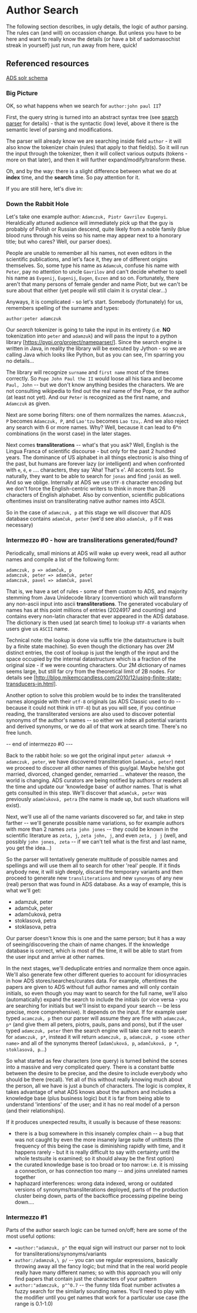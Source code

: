 

# Author Search

The following section describes, in ugly details, the logic of author parsing. The rules can (and will) on occassion change. But unless you have to be here and want to really know the details (or have a bit of sadomasochist streak in yourself) just run, run away from here, quick!


## Referenced resources

[ADS solr schema](https://github.com/romanchyla/montysolr/blob/master/contrib/examples/adsabs/server/solr/collection1/conf/schema.xml#L30)



### Big Picture

OK, so what happens when we search for `author:john paul II`? 


First, the query string is turned into an abstract syntax tree (see [search parser](./2021-05-23-search-parser.md) for details) - that is the syntactic (low) level, above it there is the semantic level of parsing and modifications. 

The parser will already know we are searching inside field `author` - it will also know the tokenizer chain (rules) that apply to that field(s). So it will run the input through the tokenizer, then it will collect various outputs (tokens - more on that later), and then it will further expand/modify/transform these.

Oh, and by the way: there is a slight difference between what we do at **index** time, and the **search** time. So pay attention for it.


If you are still here, let's dive in:


### Down the Rabbit Hole

Let's take one example author: `Adamczuk, Piotr Gavrilov Eugenyi`. Heraldically attuned audience will immediately pick up that the guy is probably of Polish or Russian descend, quite likely from a noble family (blue blood runs through his veins so his name may appear next to a honorary title; but who cares? Well, our parser does). 

People are unable to remember all his names, not even editors in the scientific publications, and let's face it, they are of different origins themselves. So, some type his name as `Adamcuk`, confuse his name with `Peter`, pay no attention to uncle `Gavrilov` and can't decide whether to spell his name as `Evgenij`, `Eugenij`, `Eugen`, `Evzen` and so on. Fortunately, there aren't that many persons of female gender and name Piotr, but we can't be sure about that either (yet people will still claim it is crystal clear...)

Anyways, it is complicated - so let's start. Somebody (fortunately) for us, remembers spelling of the surname and types:


`author:peter adamczuk`


Our *search* tokenizer is going to take the input in its entirety (i.e. **NO** tokenization into `peter` and `adamzuk`) and will pass the input to a python library [https://pypi.org/project/nameparser/]. Since the search engine is written in Java, in reality the library will be executed by Jython - so we are calling Java which looks like Python, but as you can see, I'm sparring you no details...

The library will recognize `surname` and `first name` most of the times correctly. So `Pope John Paul the II` would loose all his tiara and become `Paul, John` -- but we don't know anything besides the characters. We are not consulting wikipedia to find out the real name of the Pope, or the author (at least not yet). And our `Peter` is recognized as the first name, and `Adamczuk` as given.

Next are some boring filters: one of them normalizes the names. `Adamczuk,               P` becomes `Adamczuk, P`, and `Lao'tzu` becomes `Lao tzu,`. And we also reject any search with 6 or more names. Why? Well, because it can lead to 6^n combinations (in the worst case) in the later stages.

Next comes **transliterations** -- what's that you ask? Well, English is the Lingua Franca of scientific discourse - but only for the past 2 hundred years. The dominance of US alphabet in all things electronic is also thing of the past, but humans are forever lazy (or intelligent) and when confronted with `e`, `é`, `e` .... characters, they say 'Aha! That's `e`'. All accents lost. So naturally, they want to be able to search for `jonas` and find `jonáš` as well. And so we oblige. Internally at ADS we use `UTF-8` character encoding but we don't force the English-centric writers to think in more than 26 characters of English alphabet. Also by convention, scientific publications oftentimes insist on transliterating native author names into ASCII.

So in the case of `adamczuk, p` at this stage we will discover that ADS database contains `adamčuk, peter` (we'd see also `adamčuk, p` if it was necessary)


### Intermezzo #0 - how are transliterations generated/found?

Periodically, small minions at ADS will wake up every week, read all author names and compile a list of the following form:

```
adamczuk, p => adamčuk, p
adamczuk, peter => adamčuk, peter
adamczuk, pavel => adamčuk, pavel
```

That is, we have a set of rules - some of them custom to ADS, and majority stemming from Java Unidecode library (convention) which will transform any non-ascii input into ascii **transliterations**. The generated vocabulary of names has at this point millions of entries (2024917 and counting) and contains every non-latin character that ever appeared in the ADS database. The dictionary is then used (at search time) to lookup `UTF-8` variants when users give us `ASCII` name.

Technical note: the lookup is done via suffix trie (the datastructure is built by a finite state machine). So even though the dictionary has over 2M distinct entries, the cost of lookup is just the length of the input and the space occupied by the internal datastructure which is a fraction of the original size - if we were counting characters. Our 2M dictionary of names seems large, but still far cry from the theoretical limit of 2B nodes. For details see [http://blog.mikemccandless.com/2010/12/using-finite-state-transducers-in.html]. 

Another option to solve this problem would be to index the transliterated names alongside with their `utf-8` originals (as ADS Classic used to do -- because it could not think in `UTF-8`) but as you will see, if you continue reading, the transliterated versions are also used to discover potential synonyms of the author's names -- so either we index all potential variants and derived synonyms, or we do all of that work at search time. There's no free lunch.

-- end of intermezzo #0 ---



Back to the rabbit hole: so we got the original input `peter adamzuk` -> `adamczuk, peter`, we have discovered transliteration (`adamčuk, peter`) next we proceed to discover all other names of this guy/gal. Maybe he/she got married, divorced, changed gender, remarried ... whatever the reason, the world is changing. ADS curators are being notified by authors or readers all the time and update our 'knowledge base' of author names. That is what gets consulted in this step. We'll discover that `adamčuk, peter` was previously `adamčuková, petra` (the name is made up, but such situations will exist).

Next, we'll use all of the name variants discovered so far, and take in step farther -- we'll generate possible name variations, so for example authors with more than 2 names `zeta john jones` -- they could be known in the scientific literature as `zeta, j`, `zeta john, j`, and even `zeta, j j` (well, and possibly `john jones, zeta` -- if we can't tell what is the first and last name, you get the idea...)

So the parser will tentatively generate multitude of possible names and spellings and will use them all to search for other 'real' people. If it finds anybody new, it will sigh deeply, discard the temporary variants and then proceed to generate new `transliterations` and new `synonyms` of any new (real) person that was found in ADS database. As a way of example, this is what we'll get:

- adamzuk, peter
- adamčuk, peter
- adamčuková, petra
- stoklasová, petra
- stoklasova, petra

Our parser doesn't know this is one and the same person; but it has a way of seeing/discovering the chain of name changes. If the knowledge database is correct, which is most of the time, it will be able to start from the user input and arrive at other names. 

In the next stages, we'll deduplicate entries and normalize them once again. We'll also generate few other different queries to account for idiosynracies in how ADS stores/searches/curates data. For example, oftentimes the papers are given to ADS without full author names and will only contain initials, so even though you may want to search for the full name, we'll also (automatically) expand the search to include the initials (or vice versa - you are searching for initials but we'll insist to expand your search -- be less precise, more comprehensive). It depends on the input. If for example user typed `acamczuk, p` then our parser will assume they are fine with `adamczuk, p*` (and give them all peters, piotrs, pauls, pans and pons), but if the user typed `adamczuk, peter` then the search engine will take care not to search for `adamczuk, p*`, instead it will return `adamczuk, p`, `adamczuk, p <some other name>` and all of the synonyms thereof (`adamčuková, p`, `adamčuková, p *`, `stoklasová, p`...)

So what started as few characters (one query) is turned behind the scenes into a massive and very complicated query. There is a constant battle between the desire to be precise, and the desire to include everybody who should be there (recall). Yet all of this without really knowing much about the person, all we have is just a bunch of characters. The logic is complex, it takes advantage of what ADS knows about the authors and includes a knowledge base (plus business logic) but it is far from being able to understand 'intentions' of the user; and it has no real model of a person (and their relationships).

If it produces unexpected results, it usually is because of these reasons:

- there is a bug somewhere in this insanely complex chain -- a bug that was not caught by even the more insanely large suite of unittests (the frequency of this being the case is diminishing rapidly with time, and it happens rarely - but it is really difficult to say with certainty until the whole testsuite is examined; so it should alway be the first option)
- the curated knowledge base is too broad or too narrow: i.e. it is missing a connection, or has connection too many -- and joins unrelated names together
- haphazard interferences: wrong data indexed, wrong or outdated versions of synonyms/transliterations deployed, parts of the production cluster being down, parts of the backoffice processing pipeline being down....


### Intermezzo #1

Parts of the author search logic can be turned on/off; here are some of the most useful options:

- `=author:"adamzuk, p"` the equal sign will instruct our parser not to look for transliterations/synonyms/variants
- `author:/adamzuk,\ p/` -- you can use regular expressions, basically throwing away all the fancy logic; but mind that in the real world people really have many different names; so with this approach you will only find papers that contain just the characters of your pattern
- `author:"adamczuk, p"^0.7` -- the funny tilda float number activates a fuzzy search for the similarly sounding names. You'll need to play with the modifier until you get names that work for a particular use case (the range is 0.1-1.0)
